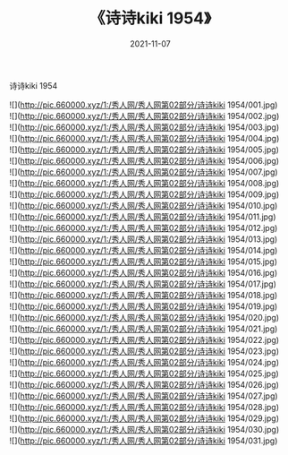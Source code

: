 ﻿---
layout: post
title:  《诗诗kiki 1954》
date:   2021-11-07
img: http://pic.660000.xyz/1:/秀人网/秀人网第02部分/诗诗kiki 1954/000.jpg
categories: [美女, 清纯, 唯美]
---

诗诗kiki 1954

  ![](http://pic.660000.xyz/1:/秀人网/秀人网第02部分/诗诗kiki 1954/001.jpg) <br> ![](http://pic.660000.xyz/1:/秀人网/秀人网第02部分/诗诗kiki 1954/002.jpg) <br> ![](http://pic.660000.xyz/1:/秀人网/秀人网第02部分/诗诗kiki 1954/003.jpg) <br> ![](http://pic.660000.xyz/1:/秀人网/秀人网第02部分/诗诗kiki 1954/004.jpg) <br> ![](http://pic.660000.xyz/1:/秀人网/秀人网第02部分/诗诗kiki 1954/005.jpg) <br> ![](http://pic.660000.xyz/1:/秀人网/秀人网第02部分/诗诗kiki 1954/006.jpg) <br> ![](http://pic.660000.xyz/1:/秀人网/秀人网第02部分/诗诗kiki 1954/007.jpg) <br> ![](http://pic.660000.xyz/1:/秀人网/秀人网第02部分/诗诗kiki 1954/008.jpg) <br> ![](http://pic.660000.xyz/1:/秀人网/秀人网第02部分/诗诗kiki 1954/009.jpg) <br> ![](http://pic.660000.xyz/1:/秀人网/秀人网第02部分/诗诗kiki 1954/010.jpg) <br> ![](http://pic.660000.xyz/1:/秀人网/秀人网第02部分/诗诗kiki 1954/011.jpg) <br> ![](http://pic.660000.xyz/1:/秀人网/秀人网第02部分/诗诗kiki 1954/012.jpg) <br> ![](http://pic.660000.xyz/1:/秀人网/秀人网第02部分/诗诗kiki 1954/013.jpg) <br> ![](http://pic.660000.xyz/1:/秀人网/秀人网第02部分/诗诗kiki 1954/014.jpg) <br> ![](http://pic.660000.xyz/1:/秀人网/秀人网第02部分/诗诗kiki 1954/015.jpg) <br> ![](http://pic.660000.xyz/1:/秀人网/秀人网第02部分/诗诗kiki 1954/016.jpg) <br> ![](http://pic.660000.xyz/1:/秀人网/秀人网第02部分/诗诗kiki 1954/017.jpg) <br> ![](http://pic.660000.xyz/1:/秀人网/秀人网第02部分/诗诗kiki 1954/018.jpg) <br> ![](http://pic.660000.xyz/1:/秀人网/秀人网第02部分/诗诗kiki 1954/019.jpg) <br> ![](http://pic.660000.xyz/1:/秀人网/秀人网第02部分/诗诗kiki 1954/020.jpg) <br> ![](http://pic.660000.xyz/1:/秀人网/秀人网第02部分/诗诗kiki 1954/021.jpg) <br> ![](http://pic.660000.xyz/1:/秀人网/秀人网第02部分/诗诗kiki 1954/022.jpg) <br> ![](http://pic.660000.xyz/1:/秀人网/秀人网第02部分/诗诗kiki 1954/023.jpg) <br> ![](http://pic.660000.xyz/1:/秀人网/秀人网第02部分/诗诗kiki 1954/024.jpg) <br> ![](http://pic.660000.xyz/1:/秀人网/秀人网第02部分/诗诗kiki 1954/025.jpg) <br> ![](http://pic.660000.xyz/1:/秀人网/秀人网第02部分/诗诗kiki 1954/026.jpg) <br> ![](http://pic.660000.xyz/1:/秀人网/秀人网第02部分/诗诗kiki 1954/027.jpg) <br> ![](http://pic.660000.xyz/1:/秀人网/秀人网第02部分/诗诗kiki 1954/028.jpg) <br> ![](http://pic.660000.xyz/1:/秀人网/秀人网第02部分/诗诗kiki 1954/029.jpg) <br> ![](http://pic.660000.xyz/1:/秀人网/秀人网第02部分/诗诗kiki 1954/030.jpg) <br> ![](http://pic.660000.xyz/1:/秀人网/秀人网第02部分/诗诗kiki 1954/031.jpg) <br>